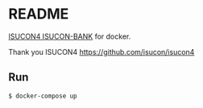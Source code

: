 README
==================

[ISUCON4 ISUCON-BANK](https://github.com/isucon/isucon4/tree/master/qualifier) for docker.

Thank you ISUCON4
https://github.com/isucon/isucon4

Run
------------------

```bash
$ docker-compose up
```
